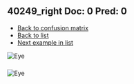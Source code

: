 ## 40249_right Doc: 0 Pred: 0
- [Back to confusion matrix](https://github.com/juliandewit/kaggle_retinopathy/blob/master/matrix.md)
- [Back to list](https://github.com/juliandewit/kaggle_retinopathy/blob/master/lists/00/list.md)
- [Next example in list](https://github.com/juliandewit/kaggle_retinopathy/blob/master/lists/00/40/40250_left.md)

![Eye](https://retinopaty.blob.core.windows.net/size1024/40249_right_0.jpeg)

### 

![Eye]()
